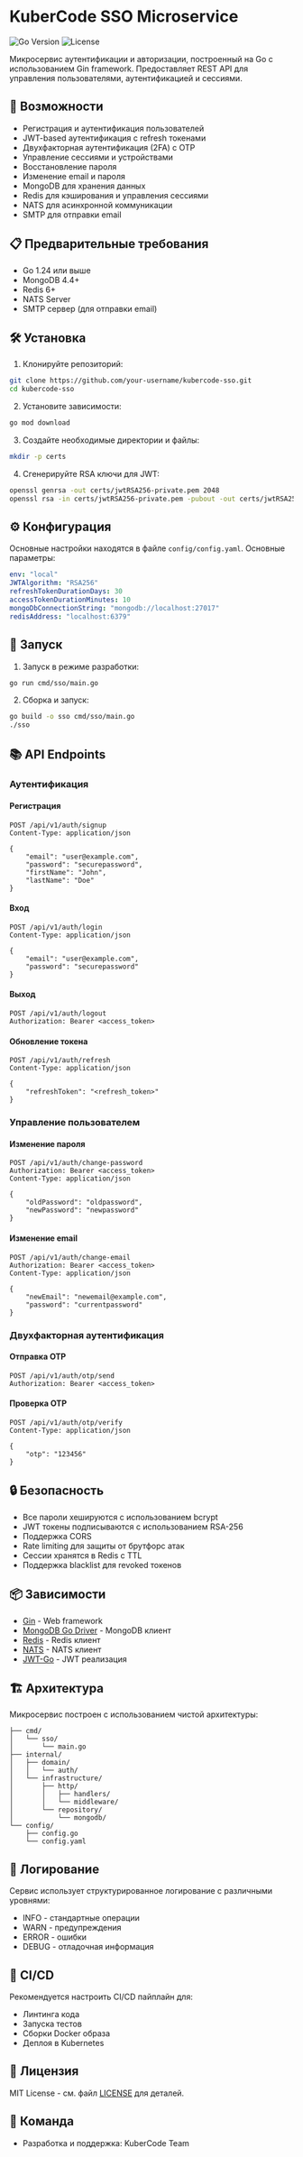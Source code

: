 # KuberCode SSO Microservice

![Go Version](https://img.shields.io/badge/Go-1.24+-00ADD8?style=flat&logo=go)
![License](https://img.shields.io/badge/License-MIT-green.svg)

Микросервис аутентификации и авторизации, построенный на Go с использованием Gin framework. Предоставляет REST API для управления пользователями, аутентификацией и сессиями.

## 🚀 Возможности

-   Регистрация и аутентификация пользователей
-   JWT-based аутентификация с refresh токенами
-   Двухфакторная аутентификация (2FA) с OTP
-   Управление сессиями и устройствами
-   Восстановление пароля
-   Изменение email и пароля
-   MongoDB для хранения данных
-   Redis для кэширования и управления сессиями
-   NATS для асинхронной коммуникации
-   SMTP для отправки email

## 📋 Предварительные требования

-   Go 1.24 или выше
-   MongoDB 4.4+
-   Redis 6+
-   NATS Server
-   SMTP сервер (для отправки email)

## 🛠 Установка

1. Клонируйте репозиторий:

```bash
git clone https://github.com/your-username/kubercode-sso.git
cd kubercode-sso
```

2. Установите зависимости:

```bash
go mod download
```

3. Создайте необходимые директории и файлы:

```bash
mkdir -p certs
```

4. Сгенерируйте RSA ключи для JWT:

```bash
openssl genrsa -out certs/jwtRSA256-private.pem 2048
openssl rsa -in certs/jwtRSA256-private.pem -pubout -out certs/jwtRSA256-public.pem
```

## ⚙️ Конфигурация

Основные настройки находятся в файле `config/config.yaml`. Основные параметры:

```yaml
env: "local"
JWTAlgorithm: "RSA256"
refreshTokenDurationDays: 30
accessTokenDurationMinutes: 10
mongoDbConnectionString: "mongodb://localhost:27017"
redisAddress: "localhost:6379"
```

## 🚀 Запуск

1. Запуск в режиме разработки:

```bash
go run cmd/sso/main.go
```

2. Сборка и запуск:

```bash
go build -o sso cmd/sso/main.go
./sso
```

## 📚 API Endpoints

### Аутентификация

#### Регистрация

```http
POST /api/v1/auth/signup
Content-Type: application/json

{
    "email": "user@example.com",
    "password": "securepassword",
    "firstName": "John",
    "lastName": "Doe"
}
```

#### Вход

```http
POST /api/v1/auth/login
Content-Type: application/json

{
    "email": "user@example.com",
    "password": "securepassword"
}
```

#### Выход

```http
POST /api/v1/auth/logout
Authorization: Bearer <access_token>
```

#### Обновление токена

```http
POST /api/v1/auth/refresh
Content-Type: application/json

{
    "refreshToken": "<refresh_token>"
}
```

### Управление пользователем

#### Изменение пароля

```http
POST /api/v1/auth/change-password
Authorization: Bearer <access_token>
Content-Type: application/json

{
    "oldPassword": "oldpassword",
    "newPassword": "newpassword"
}
```

#### Изменение email

```http
POST /api/v1/auth/change-email
Authorization: Bearer <access_token>
Content-Type: application/json

{
    "newEmail": "newemail@example.com",
    "password": "currentpassword"
}
```

### Двухфакторная аутентификация

#### Отправка OTP

```http
POST /api/v1/auth/otp/send
Authorization: Bearer <access_token>
```

#### Проверка OTP

```http
POST /api/v1/auth/otp/verify
Content-Type: application/json

{
    "otp": "123456"
}
```

## 🔒 Безопасность

-   Все пароли хешируются с использованием bcrypt
-   JWT токены подписываются с использованием RSA-256
-   Поддержка CORS
-   Rate limiting для защиты от брутфорс атак
-   Сессии хранятся в Redis с TTL
-   Поддержка blacklist для revoked токенов

## 📦 Зависимости

-   [Gin](https://github.com/gin-gonic/gin) - Web framework
-   [MongoDB Go Driver](https://github.com/mongodb/mongo-go-driver) - MongoDB клиент
-   [Redis](https://github.com/go-redis/redis) - Redis клиент
-   [NATS](https://github.com/nats-io/nats.go) - NATS клиент
-   [JWT-Go](https://github.com/golang-jwt/jwt) - JWT реализация

## 🏗 Архитектура

Микросервис построен с использованием чистой архитектуры:

```
├── cmd/
│   └── sso/
│       └── main.go
├── internal/
│   ├── domain/
│   │   └── auth/
│   └── infrastructure/
│       ├── http/
│       │   ├── handlers/
│       │   └── middleware/
│       └── repository/
│           └── mongodb/
└── config/
    ├── config.go
    └── config.yaml
```

## 📝 Логирование

Сервис использует структурированное логирование с различными уровнями:

-   INFO - стандартные операции
-   WARN - предупреждения
-   ERROR - ошибки
-   DEBUG - отладочная информация

## 🔄 CI/CD

Рекомендуется настроить CI/CD пайплайн для:

-   Линтинга кода
-   Запуска тестов
-   Сборки Docker образа
-   Деплоя в Kubernetes

## 📄 Лицензия

MIT License - см. файл [LICENSE](LICENSE) для деталей.

## 👥 Команда

-   Разработка и поддержка: KuberCode Team

